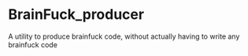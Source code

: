 # BrainFuck_producer
A utility to produce brainfuck code, without actually having to write any brainfuck code
